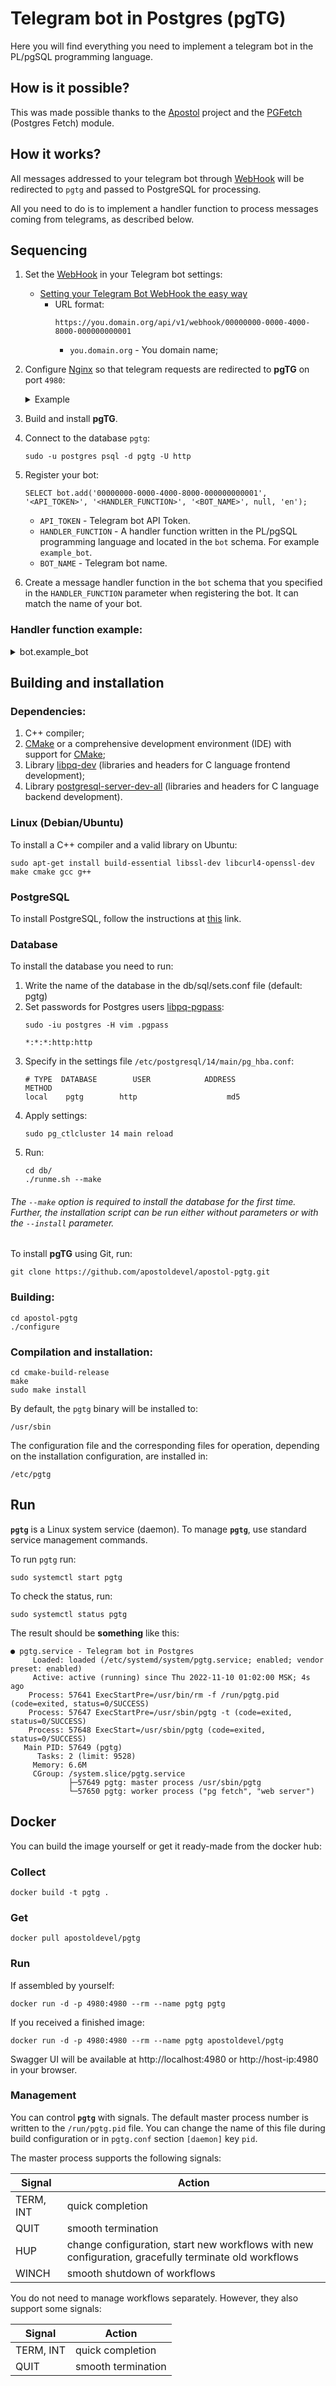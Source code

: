# Telegram bot in Postgres (pgTG)

Here you will find everything you need to implement a telegram bot in the PL/pgSQL programming language.

How is it possible?
-

This was made possible thanks to the [Apostol](https://github.com/apostoldevel/apostol) project and the [PGFetch](https://github.com/apostoldevel/module-PGFetch) (Postgres Fetch) module.

How it works?
-

All messages addressed to your telegram bot through [WebHook](https://core.telegram.org/bots/api#setwebhook) will be redirected to `pgtg` and passed to PostgreSQL for processing.

All you need to do is to implement a handler function to process messages coming from telegrams, as described below.

**Sequencing**
-

1. Set the [WebHook](https://core.telegram.org/bots/api#setwebhook) in your Telegram bot settings:
   * [Setting your Telegram Bot WebHook the easy way](https://xabaras.medium.com/setting-your-telegram-bot-webhook-the-easy-way-c7577b2d6f72)
     * URL format:
       ~~~
       https://you.domain.org/api/v1/webhook/00000000-0000-4000-8000-000000000001
       ~~~
       * `you.domain.org` - You domain name;

2. Configure [Nginx](https://nginx.org) so that telegram requests are redirected to **pgTG** on port `4980`:

    <details>
      <summary>Example</summary>
   
      ~~~
      server {
        listen 443 ssl;
        server_name you.domain.org;

        ssl_certificate     /etc/ssl/certs/you.domain.crt;
        ssl_certificate_key /etc/ssl/private/you.domain.key;
        ssl_session_cache   shared:SSL:10m;
        ssl_session_timeout 10m;
      
        location / {
          proxy_pass http://127.0.0.1:4980;
          proxy_http_version 1.1;
          proxy_set_header Host $host;
          proxy_set_header Connection "keep-alive";
          proxy_set_header X-Forwarded-Proto $scheme;
          proxy_set_header X-Real-IP $remote_addr;
          proxy_set_header X-Forwarded-For $proxy_add_x_forwarded_for;
        }
      }
      ~~~
    </details> 

3. Build and install **pgTG**.
4. Connect to the database `pgtg`:
   ~~~shell
   sudo -u postgres psql -d pgtg -U http
   ~~~
5. Register your bot:
   ~~~postgresql
   SELECT bot.add('00000000-0000-4000-8000-000000000001', '<API_TOKEN>', '<HANDLER_FUNCTION>', '<BOT_NAME>', null, 'en');
   ~~~
   * `API_TOKEN` - Telegram bot API Token.
   * `HANDLER_FUNCTION` - A handler function written in the PL/pgSQL programming language and located in the `bot` schema. For example `example_bot`.
   * `BOT_NAME` - Telegram bot name.


6. Create a message handler function in the `bot` schema that you specified in the `HANDLER_FUNCTION` parameter when registering the bot. It can match the name of your bot.

### Handler function example:
<details>
  <summary>bot.example_bot</summary>

~~~postgresql
CREATE OR REPLACE FUNCTION bot.example_bot (
  bot_id    uuid,
  body      jsonb
) RETURNS   bool
AS $$
DECLARE
  b         record;
  r         record;
  m         record;
  c         record;
  f         record;

  message   text;
BEGIN
  SELECT * INTO b FROM bot.list WHERE id = bot_id;

  IF NOT FOUND THEN
    RETURN false;
  END IF;

  SELECT * INTO r FROM jsonb_to_record(body) AS x(message jsonb, update_id double precision);
  SELECT * INTO m FROM jsonb_to_record(r.message) AS x(chat jsonb, date double precision, "from" jsonb, text text, entities jsonb, update_id double precision);
  SELECT * INTO c FROM jsonb_to_record(m.chat) AS x(id int, type text, username text, last_name text, first_name text);
  SELECT * INTO f FROM jsonb_to_record(m."from") AS x(id int, is_bot bool, username text, last_name text, first_name text, language_code text);

  CASE m.text
  WHEN '/start' THEN
    message := format('Hello! My name is %s.', b.full_name);
  WHEN '/help' THEN
    message := 'Unfortunately, I can''t help you yet.';
  WHEN '/settings' THEN
    message := 'Not applicable.';
  ELSE
    message := 'Unknown command.';
  END CASE;

  PERFORM tg.send_message(bot_id, c.id, message);

  RETURN true;
END
$$ LANGUAGE plpgsql
  SECURITY DEFINER
  SET search_path = bot, pg_temp;
~~~
</details> 

Building and installation
-

### Dependencies:

1. C++ compiler;
2. [CMake](https://cmake.org) or a comprehensive development environment (IDE) with support for [CMake](https://cmake.org);
3. Library [libpq-dev](https://www.postgresql.org/download) (libraries and headers for C language frontend development);
4. Library [postgresql-server-dev-all](https://www.postgresql.org/download) (libraries and headers for C language backend development).

### Linux (Debian/Ubuntu)

To install a C++ compiler and a valid library on Ubuntu:
~~~shell
sudo apt-get install build-essential libssl-dev libcurl4-openssl-dev make cmake gcc g++
~~~

### PostgreSQL

To install PostgreSQL, follow the instructions at [this](https://www.postgresql.org/download/) link.

### Database

To install the database you need to run:

1. Write the name of the database in the db/sql/sets.conf file (default: pgtg)
1. Set passwords for Postgres users [libpq-pgpass](https://postgrespro.ru/docs/postgrespro/14/libpq-pgpass):
   ~~~shell
   sudo -iu postgres -H vim .pgpass
   ~~~
   ~~~
   *:*:*:http:http
   ~~~
1. Specify in the settings file `/etc/postgresql/14/main/pg_hba.conf`:
   ~~~
   # TYPE  DATABASE        USER            ADDRESS                 METHOD
   local	pgtg		http					md5
   ~~~
1. Apply settings:
   ~~~shell
   sudo pg_ctlcluster 14 main reload
   ~~~   
1. Run:
   ~~~shell
   cd db/
   ./runme.sh --make
   ~~~

###### The `--make` option is required to install the database for the first time. Further, the installation script can be run either without parameters or with the `--install` parameter.

To install **pgTG** using Git, run:
~~~shell
git clone https://github.com/apostoldevel/apostol-pgtg.git
~~~

### Building:
~~~shell
cd apostol-pgtg
./configure
~~~

### Compilation and installation:
~~~shell
cd cmake-build-release
make
sudo make install
~~~

By default, the `pgtg` binary will be installed to:
~~~
/usr/sbin
~~~

The configuration file and the corresponding files for operation, depending on the installation configuration, are installed in:
~~~
/etc/pgtg
~~~

Run
-

**`pgtg`** is a Linux system service (daemon).
To manage **`pgtg`**, use standard service management commands.

To run `pgtg` run:
~~~shell
sudo systemctl start pgtg
~~~

To check the status, run:
~~~shell
sudo systemctl status pgtg
~~~

The result should be **something** like this:
~~~
● pgtg.service - Telegram bot in Postgres
     Loaded: loaded (/etc/systemd/system/pgtg.service; enabled; vendor preset: enabled)
     Active: active (running) since Thu 2022-11-10 01:02:00 MSK; 4s ago
    Process: 57641 ExecStartPre=/usr/bin/rm -f /run/pgtg.pid (code=exited, status=0/SUCCESS)
    Process: 57647 ExecStartPre=/usr/sbin/pgtg -t (code=exited, status=0/SUCCESS)
    Process: 57648 ExecStart=/usr/sbin/pgtg (code=exited, status=0/SUCCESS)
   Main PID: 57649 (pgtg)
      Tasks: 2 (limit: 9528)
     Memory: 6.6M
     CGroup: /system.slice/pgtg.service
             ├─57649 pgtg: master process /usr/sbin/pgtg
             └─57650 pgtg: worker process ("pg fetch", "web server")
~~~

Docker
-

You can build the image yourself or get it ready-made from the docker hub:

### Collect

~~~shell
docker build -t pgtg .
~~~

### Get

~~~shell
docker pull apostoldevel/pgtg
~~~

### Run

If assembled by yourself:
~~~shell
docker run -d -p 4980:4980 --rm --name pgtg pgtg
~~~

If you received a finished image:
~~~shell
docker run -d -p 4980:4980 --rm --name pgtg apostoldevel/pgtg
~~~

Swagger UI will be available at http://localhost:4980 or http://host-ip:4980 in your browser.

### **Management**

You can control **`pgtg`** with signals.
The default master process number is written to the `/run/pgtg.pid` file.
You can change the name of this file during build configuration or in `pgtg.conf` section `[daemon]` key `pid`.

The master process supports the following signals:

| Signal | Action |
|---------|------------------|
|TERM, INT|quick completion|
|QUIT |smooth termination|
|HUP |change configuration, start new workflows with new configuration, gracefully terminate old workflows|
|WINCH |smooth shutdown of workflows|

You do not need to manage workflows separately. However, they also support some signals:

| Signal | Action |
|---------|------------------|
|TERM, INT|quick completion|
|QUIT |smooth termination|